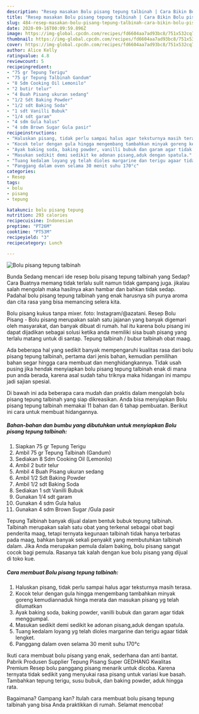 ```yaml
---
description: "Resep masakan Bolu pisang tepung talbinah | Cara Bikin Bolu pisang tepung talbinah Yang Enak Banget"
title: "Resep masakan Bolu pisang tepung talbinah | Cara Bikin Bolu pisang tepung talbinah Yang Enak Banget"
slug: 484-resep-masakan-bolu-pisang-tepung-talbinah-cara-bikin-bolu-pisang-tepung-talbinah-yang-enak-banget
date: 2020-09-16T00:09:59.896Z
image: https://img-global.cpcdn.com/recipes/fd6604aa7ad93bc8/751x532cq70/bolu-pisang-tepung-talbinah-foto-resep-utama.jpg
thumbnail: https://img-global.cpcdn.com/recipes/fd6604aa7ad93bc8/751x532cq70/bolu-pisang-tepung-talbinah-foto-resep-utama.jpg
cover: https://img-global.cpcdn.com/recipes/fd6604aa7ad93bc8/751x532cq70/bolu-pisang-tepung-talbinah-foto-resep-utama.jpg
author: Alice Kelly
ratingvalue: 4.8
reviewcount: 5
recipeingredient:
- "75 gr Tepung Terigu"
- "75 gr Tepung Talbinah Gandum"
- "8 Sdm Cooking Oil Lemonilo"
- "2 butir telur"
- "4 Buah Pisang ukuran sedang"
- "1/2 Sdt Baking Powder"
- "1/2 sdt Baking Soda"
- "1 sdt Vanilli Bubuk"
- "1/4 sdt garam"
- "4 sdm Gula halus"
- "4 sdm Brown Sugar Gula pasir"
recipeinstructions:
- "Haluskan pisang, tidak perlu sampai halus agar teksturnya masih terasa."
- "Kocok telur dengan gula hingga mengembang tambahkan minyak goreng kemudiannaduk hinga merata dan masukan pisang yg telah dilumatkan"
- "Ayak baking soda, baking powder, vanilli bubuk dan garam agar tidak menggumpal."
- "Masukan sedikit demi sedikit ke adonan pisang,aduk dengan spatula."
- "Tuang kedalam loyang yg telah dioles margarine dan terigu agaar tidak lengket."
- "Panggang dalam oven selama 30 menit suhu 170°c"
categories:
- Resep
tags:
- bolu
- pisang
- tepung

katakunci: bolu pisang tepung 
nutrition: 293 calories
recipecuisine: Indonesian
preptime: "PT26M"
cooktime: "PT53M"
recipeyield: "3"
recipecategory: Lunch

---
```



![Bolu pisang tepung talbinah](https://img-global.cpcdn.com/recipes/fd6604aa7ad93bc8/751x532cq70/bolu-pisang-tepung-talbinah-foto-resep-utama.jpg)

Bunda Sedang mencari ide resep bolu pisang tepung talbinah yang Sedap? Cara Buatnya memang tidak terlalu sulit namun tidak gampang juga. jikalau salah mengolah maka hasilnya akan hambar dan bahkan tidak sedap. Padahal bolu pisang tepung talbinah yang enak harusnya sih punya aroma dan cita rasa yang bisa memancing selera kita.

Bolu pisang kukus tanpa mixer. foto: Instagram/@azatani. Resep Bolu Pisang - Bolu pisang merupakan salah satu jajanan yang banyak digemari oleh masyarakat, dan banyak dibuat di rumah. hal itu karena bolu pisang ini dapat dijadikan sebagai solusi ketika anda memiliki sisa buah pisang yang terlalu matang untuk di santap. Tepung talbinah / bubur talbinah obat maag.

Ada beberapa hal yang sedikit banyak mempengaruhi kualitas rasa dari bolu pisang tepung talbinah, pertama dari jenis bahan, kemudian pemilihan bahan segar hingga cara membuat dan menghidangkannya. Tidak usah pusing jika hendak menyiapkan bolu pisang tepung talbinah enak di mana pun anda berada, karena asal sudah tahu triknya maka hidangan ini mampu jadi sajian spesial.


Di bawah ini ada beberapa cara mudah dan praktis dalam mengolah bolu pisang tepung talbinah yang siap dikreasikan. Anda bisa menyiapkan Bolu pisang tepung talbinah memakai 11 bahan dan 6 tahap pembuatan. Berikut ini cara untuk membuat hidangannya.

<!--inarticleads1-->

##### Bahan-bahan dan bumbu yang dibutuhkan untuk menyiapkan Bolu pisang tepung talbinah:

1. Siapkan 75 gr Tepung Terigu
1. Ambil 75 gr Tepung Talbinah (Gandum)
1. Sediakan 8 Sdm Cooking Oil (Lemonilo)
1. Ambil 2 butir telur
1. Ambil 4 Buah Pisang ukuran sedang
1. Ambil 1/2 Sdt Baking Powder
1. Ambil 1/2 sdt Baking Soda
1. Sediakan 1 sdt Vanilli Bubuk
1. Gunakan 1/4 sdt garam
1. Gunakan 4 sdm Gula halus
1. Gunakan 4 sdm Brown Sugar /Gula pasir


Tepung Talbinah banyak dijual dalam bentuk bubuk tepung talbinah. Talbinah merupakan salah satu obat yang terkenal sebagai obat bagi penderita maag, tetapi ternyata kegunaan talbinah tidak hanya terbatas pada maag, bahkan banyak sekali penyakit yang membutuhkan talbinah dalam. Jika Anda merupakan pemula dalam baking, bolu pisang sangat cocok bagi pemula. Rasanya tak kalah dengan kue bolu pisang yang dijual di toko kue. 

<!--inarticleads2-->

##### Cara membuat Bolu pisang tepung talbinah:

1. Haluskan pisang, tidak perlu sampai halus agar teksturnya masih terasa.
1. Kocok telur dengan gula hingga mengembang tambahkan minyak goreng kemudiannaduk hinga merata dan masukan pisang yg telah dilumatkan
1. Ayak baking soda, baking powder, vanilli bubuk dan garam agar tidak menggumpal.
1. Masukan sedikit demi sedikit ke adonan pisang,aduk dengan spatula.
1. Tuang kedalam loyang yg telah dioles margarine dan terigu agaar tidak lengket.
1. Panggang dalam oven selama 30 menit suhu 170°c


Ikuti cara membuat bolu pisang yang enak, sederhana dan anti bantat. Pabrik Produsen Supplier Tepung Pisang Super GEDHANG Kwalitas Premium Resep bolu panggang pisang menarik untuk dicoba. Karena ternyata tidak sedikit yang menyukai rasa pisang untuk variasi kue basah. Tambahkan tepung terigu, susu bubuk, dan baking powder, aduk hingga rata. 

Bagaimana? Gampang kan? Itulah cara membuat bolu pisang tepung talbinah yang bisa Anda praktikkan di rumah. Selamat mencoba!
